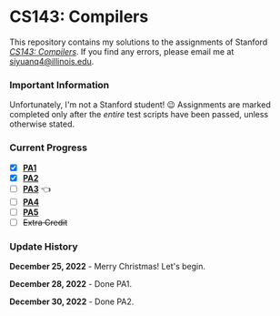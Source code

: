 # CS143: Compilers

This repository contains my solutions to the assignments of Stanford
[*CS143: Compilers*](https://web.stanford.edu/class/cs143/). If you find any errors, please
email me at siyuanq4@illinois.edu.

### Important Information

Unfortunately, I'm not a Stanford student! :wink: Assignments are marked completed only after the *entire* test scripts have been
passed, unless otherwise stated.

### Current Progress

- [x] [**PA1**](https://github.com/Brant-Skywalker/CS143/tree/master/PA1)
- [x] [**PA2**](https://github.com/Brant-Skywalker/CS143/tree/master/PA2)
- [ ] [**PA3**](https://github.com/Brant-Skywalker/CS143/tree/master/PA3)  :point_left:
- [ ] [**PA4**](https://github.com/Brant-Skywalker/CS143/tree/master/PA4)
- [ ] [**PA5**](https://github.com/Brant-Skywalker/CS143/tree/master/PA5)
- [ ] ~~Extra Credit~~

### Update History

**December 25, 2022** - Merry Christmas! Let's begin.

**December 28, 2022** - Done PA1.

**December 30, 2022** - Done PA2.
